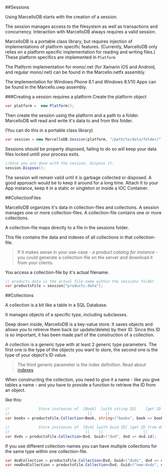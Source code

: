 ##Sessions

Using MarcelloDB starts with the creation of a session.

The session manages access to the filesystem as well as transactions and concurrency.
Interaction with MarcelloDB always requires a valid session.

MarcelloDB is a portable class library, but requires injection of implementations of platform specific features.
(Currently, MarcelloDB only relies on a platform specific implementation for reading and writing files.)
These platform specifics are implemented in ```Platform```

The Platform implementation for mono/.net (for Xamarin iOS and Android, and regular mono/.net) can be found in the Marcello.netfx assembly.

The implementation for Windows Phone 8.1 and Windows 8.1/10 Apps can be found in the Marcello.uwp assembly.

###Creating a session requires a platform
Create the platform object
```cs
var platform =  new Platform();
```

Then create the session using the platform and a path to a folder. MarcelloDB will read and write it's data to and from this folder.

(You can do this in a portable class library)
```cs
var session = new MarcelloDB.Session(platform, "/path/to/data/folder/");
```

Sessions should be property disposed, failing to do so will keep your data files locked untill your process exits.

```cs
//Once you are done with the session, dispose it.
session.Dispose();
```

The session will remain valid until it is garbage collected or disposed. A good approach would be to keep it around for a long time. Attach it to your App instance, keep it in a static or singleton or inside a IOC Container.

##CollectionFiles

MarcelloDB organizes it's data in collection-files and collections.
A session manages one or more collection-files. A collection-file contains one or more collections.

A collection-file maps directly to a file in the sessions folder.

This file contains the data and indexes of all collections in that collection-file.

> If it makes sense in your use-case - *a product catalog for instance* - you could generate a collection-file on the server and download it from your clients.

You access a collection-file by it's actual filename.

```cs
// products.data is the actual file name within the sessions folder
var productsFile = session["products.data"];
```

##Collections

A collection is a bit like a table in a SQL Database.

It manages objects of a specific type, including subclasses.

Deep down inside, MarcelloDB is a key-value store. It saves objects and allows you to retreive them back (or update/delete) by their ID.
Since this ID is so important, it has been made part of the construction of a collection.

A collection is a generic type with at least 2 generic type parameters. The first one is the type of the objects you want to store, the second one is the type of your object's ID value.
  > The third generic parameter is the index definition. Read about [indexes](indexes.html)


When constructing the collection, you need to give it a name - like you give tables a name - and you have to provide a function to retrieve the ID from an object.

like this:
```cs
//             Store instances of  [Book]  [with string ID]    [get ID from book]
//                                   ||      ||                       ||
var books = productsFile.Collection<Book, string>("books", book => book.BookId);

//             Store instances of  [Dvd] [with Guid ID] [get ID from dvd]
//                                  ||    ||                  ||
var dvds = productsFile.Collection<Dvd, Guid>("dvd", dvd => dvd.id);
```

If you use different collection-names you can have multiple collections for the same type within one collection-file.
```cs
var dvdCollection = productsFile.Collection<Dvd, Guid>("dvds", dvd => dvd.id);
var newDvdCollection = productsFile.Collection<Dvd, Guid>("new-dvds", dvd => dvd.id);
```
